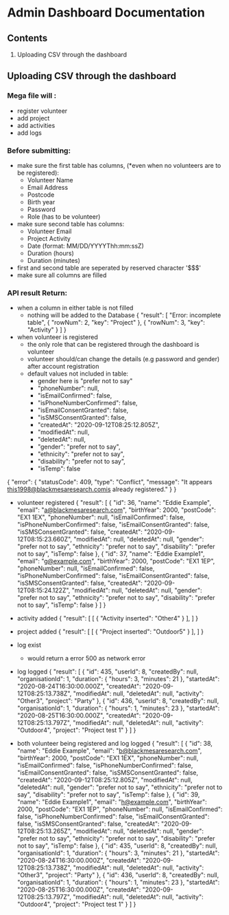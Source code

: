 # Admin Dashboard Documentation

## Contents
1. Uploading CSV through the dashboard 

## Uploading CSV through the dashboard 
### Mega file will :
- register volunteer
- add project
- add activities 
- add logs 

### Before submitting:
- make sure the first table has columns, (*even when no volunteers are to be registered):
    - Volunteer Name
    - Email Address	
    - Postcode	
    - Birth year
    - Password
    - Role (has to be volunteer)
- make sure second table has columns: 
    - Volunteer Email
    - Project	Activity
    - Date (format: MM/DD/YYYYThh:mm:ssZ)
    - Duration (hours)
    - Duration (minutes)
- first and second table are seperated by reserved character '$$$'
- make sure all columns are filled 

### API result Return:
- when a column in either table is not filled 
    - nothing will be added to the Database
{
    "result": [
        "Error: incomplete table",
        {
            "rowNum": 2,
            "key": "Project"
        },
        {
            "rowNum": 3,
            "key": "Activity"
        }
    ]
}
- when volunteer is registered 
    - the only role that can be registered through the dashboard is volunteer 
    - volunteer should/can change the details (e.g password and gender) after account registration 
    - default values not included in table: 
        - gender here is "prefer not to say"
        - "phoneNumber": null,
        - "isEmailConfirmed": false,
        - "isPhoneNumberConfirmed": false,
        - "isEmailConsentGranted": false,
        - "isSMSConsentGranted": false,
        - "createdAt": "2020-09-12T08:25:12.805Z",
        - "modifiedAt": null,
        - "deletedAt": null,
        - "gender": "prefer not to say",
        - "ethnicity": "prefer not to say",
        - "disability": "prefer not to say",
        - "isTemp": false

{
    "error": {
        "statusCode": 409,
        "type": "Conflict",
        "message": "It appears this1998@blackmesaresearch.comis already registered."
    }
}
- volunteer registered 
{
    "result": [
        {
            "id": 36,
            "name": "Eddie Example",
            "email": "a@blackmesaresearch.com",
            "birthYear": 2000,
            "postCode": "EX1 1EX",
            "phoneNumber": null,
            "isEmailConfirmed": false,
            "isPhoneNumberConfirmed": false,
            "isEmailConsentGranted": false,
            "isSMSConsentGranted": false,
            "createdAt": "2020-09-12T08:15:23.660Z",
            "modifiedAt": null,
            "deletedAt": null,
            "gender": "prefer not to say",
            "ethnicity": "prefer not to say",
            "disability": "prefer not to say",
            "isTemp": false
        },
        {
            "id": 37,
            "name": "Eddie Example1",
            "email": "g@example.com",
            "birthYear": 2000,
            "postCode": "EX1 1EP",
            "phoneNumber": null,
            "isEmailConfirmed": false,
            "isPhoneNumberConfirmed": false,
            "isEmailConsentGranted": false,
            "isSMSConsentGranted": false,
            "createdAt": "2020-09-12T08:15:24.122Z",
            "modifiedAt": null,
            "deletedAt": null,
            "gender": "prefer not to say",
            "ethnicity": "prefer not to say",
            "disability": "prefer not to say",
            "isTemp": false
        }
    ]
}

- activity added 
{
    "result": [
        [
            {
                "Activity inserted": "Other4"
            }
        ],
    ]
}

- project added 
{
    "result": [
        [
            {
                "Project inserted": "Outdoor5"
            }
        ],
    ]
}

- log exist 
    - would return a error 500 as network error 

- log logged 
{
    "result": [
        {
            "id": 435,
            "userId": 8,
            "createdBy": null,
            "organisationId": 1,
            "duration": {
                "hours": 3,
                "minutes": 21
            },
            "startedAt": "2020-08-24T16:30:00.000Z",
            "createdAt": "2020-09-12T08:25:13.738Z",
            "modifiedAt": null,
            "deletedAt": null,
            "activity": "Other3",
            "project": "Party"
        },
        {
            "id": 436,
            "userId": 8,
            "createdBy": null,
            "organisationId": 1,
            "duration": {
                "hours": 1,
                "minutes": 23
            },
            "startedAt": "2020-08-25T16:30:00.000Z",
            "createdAt": "2020-09-12T08:25:13.797Z",
            "modifiedAt": null,
            "deletedAt": null,
            "activity": "Outdoor4",
            "project": "Project test 1"
        }
    ]
}

- both volunteer being registered and log logged
{
    "result": [
        {
            "id": 38,
            "name": "Eddie Example",
            "email": "b@blackmesaresearch.com",
            "birthYear": 2000,
            "postCode": "EX1 1EX",
            "phoneNumber": null,
            "isEmailConfirmed": false,
            "isPhoneNumberConfirmed": false,
            "isEmailConsentGranted": false,
            "isSMSConsentGranted": false,
            "createdAt": "2020-09-12T08:25:12.805Z",
            "modifiedAt": null,
            "deletedAt": null,
            "gender": "prefer not to say",
            "ethnicity": "prefer not to say",
            "disability": "prefer not to say",
            "isTemp": false
        },
        {
            "id": 39,
            "name": "Eddie Example1",
            "email": "h@example.com",
            "birthYear": 2000,
            "postCode": "EX1 1EP",
            "phoneNumber": null,
            "isEmailConfirmed": false,
            "isPhoneNumberConfirmed": false,
            "isEmailConsentGranted": false,
            "isSMSConsentGranted": false,
            "createdAt": "2020-09-12T08:25:13.265Z",
            "modifiedAt": null,
            "deletedAt": null,
            "gender": "prefer not to say",
            "ethnicity": "prefer not to say",
            "disability": "prefer not to say",
            "isTemp": false
        },
        {
            "id": 435,
            "userId": 8,
            "createdBy": null,
            "organisationId": 1,
            "duration": {
                "hours": 3,
                "minutes": 21
            },
            "startedAt": "2020-08-24T16:30:00.000Z",
            "createdAt": "2020-09-12T08:25:13.738Z",
            "modifiedAt": null,
            "deletedAt": null,
            "activity": "Other3",
            "project": "Party"
        },
        {
            "id": 436,
            "userId": 8,
            "createdBy": null,
            "organisationId": 1,
            "duration": {
                "hours": 1,
                "minutes": 23
            },
            "startedAt": "2020-08-25T16:30:00.000Z",
            "createdAt": "2020-09-12T08:25:13.797Z",
            "modifiedAt": null,
            "deletedAt": null,
            "activity": "Outdoor4",
            "project": "Project test 1"
        }
    ]
}
